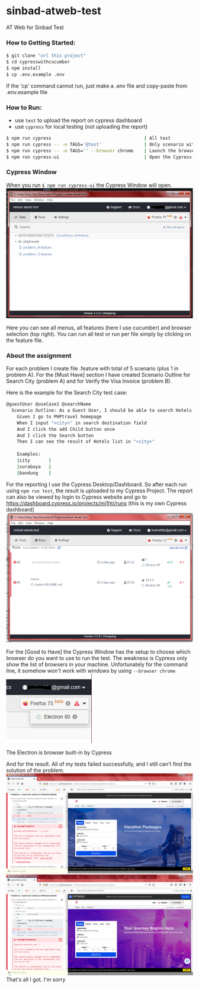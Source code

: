 # sinbad-atweb-test
AT Web for Sinbad Test

### How to Getting Started:

```sh
$ git clone "url this project"
$ cd cypresswithcucumber
$ npm install
$ cp .env.example .env
```
If the 'cp' command cannot run, just make a .env file and copy-paste from .env.example file

### How to Run:

- use `test` to upload the report on cypress dashboard
- use `cypress` for local testing (not uploading the report)

```sh
$ npm run cypress                                   | All test
$ npm run cypress -- -e TAGS='@test'                | Only scenario with tag @test (somehow cannot run this command)
$ npm run cypress -- -e TAGS='' --browser chrome    | Launch the browser (unfortunately somehow cannot run in windows)
$ npm run cypress-ui                                | Open the Cypress Desktop from node_modules
```
### Cypress Window

When you run `$ npm run cypress-ui` the Cypress Window will open.
    ![cypress-window](cypress/img/cypress-window.png)

Here you can see all menus, all features (here I use cucumber) and browser selection (top right). You can run all test or run per file simply by clicking on the feature file.

### About the assignment

For each problem I create file .feature with total of 5 scenario (plus 1 in problem A). 
For the [Must Have] section I have created Scenario Outline for Search City (problem A) and for Verify the Visa Invoice (problem B).

Here is the example for the Search City test case:
```sh
@guestUser @useCase1 @searchName
  Scenario Outline: As a Guest User, I should be able to search Hotels in a City
    Given I go to PHPtravel homepage
    When I input "<city>" in search destination field
    And I click the add Child button once
    And I click the Search button
    Then I can see the result of Hotels list in "<city>"

    Examples:
    |city       |
    |surabaya   |
    |bandung    |
```

For the reporting I use the Cypress Desktop/Dashboard. So after each run using `npm run test`, the result is uploaded to my Cypress Project. The report can also be viewed by login to Cypress website and go to https://dashboard.cypress.io/projects/mj1hti/runs (this is my own Cypress dashboard)
    ![cypress-report](cypress/img/cypress-report.png)

For the [Good to Have] the Cypress Window has the setup to choose which browser do you want to use to run the test. The weakness is Cypress only show the list of browsers in your machine. Unfortunately for the command line, it somehow won't work with windows by using `--browser chrome`
    ![cypress-browser-select](cypress/img/cypress-window-browser-select.png)

The Electron is browser built-in by Cypress

And for the result. All of my tests failed successfully, and I still can't find the solution of the problem.
    ![cypress-error](cypress/img/cypress-error.png)
    ![cypress-browser-select](cypress/img/cypress-error2.png)
That's all I got. I'm sorry
